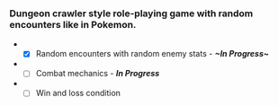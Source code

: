 ### Dungeon crawler style role-playing game with random encounters like in Pokemon.

- - [x] Random encounters with random enemy stats - **_~In Progress~_**
- - [ ] Combat mechanics - **_In Progress_**
- - [ ] Win and loss condition
